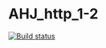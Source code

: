 # AHJ_http_1-2
 
[![Build status](https://ci.appveyor.com/api/projects/status/p3o8q0r3hp5uw3sc?svg=true)](https://ci.appveyor.com/project/KateGaw/ahj-http-1-2)
